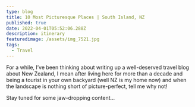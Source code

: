 ```yaml
---
type: blog
title: 10 Most Picturesque Places | South Island, NZ
published: true
date: 2022-04-01T05:52:06.288Z
description: itinerary
featuredimage: /assets/img_7521.jpg
tags:
  - Travel
---
```

For a while, I’ve been thinking about writing up a well-deserved travel blog about New Zealand, I mean after living here for more than a decade and being a tourist in your own backyard (well NZ is my home now) and when the landscape is nothing short of picture-perfect, tell me why not!

Stay tuned for some jaw-dropping content...